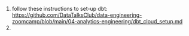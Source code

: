 1. follow these instructions to set-up dbt: https://github.com/DataTalksClub/data-engineering-zoomcamp/blob/main/04-analytics-engineering/dbt_cloud_setup.md
2. 
